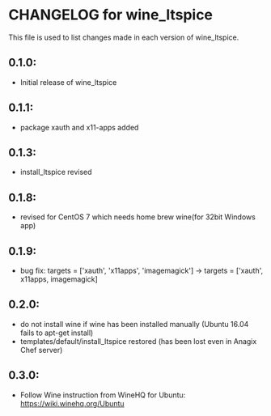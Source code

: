 # CHANGELOG for wine_ltspice
	
This file is used to list changes made in each version of wine_ltspice.

## 0.1.0:
* Initial release of wine_ltspice

## 0.1.1:
* package xauth and x11-apps added	
	
## 0.1.3:
* install_ltspice revised	

## 0.1.8:
*  revised for CentOS 7 which needs home brew wine(for 32bit Windows app)
## 0.1.9:
* bug fix: targets = ['xauth', 'x11apps', 'imagemagick'] -> targets = ['xauth', x11apps, imagemagick]	
## 0.2.0:
* do not install wine if wine has been installed manually (Ubuntu 16.04 fails to apt-get install)
* templates/default/install_ltspice restored (has been lost even in Anagix Chef server)
## 0.3.0:
* Follow Wine instruction from WineHQ for Ubuntu: https://wiki.winehq.org/Ubuntu
